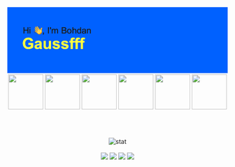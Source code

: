 <img src="https://github.com/gaussfff/gaussfff/blob/master/header.png" alt="Hi there!">

<picture>
    <img align="right" width="30%" src="https://media1.giphy.com/media/v1.Y2lkPTc5MGI3NjExM3ZvaXdzZHFrdndzZmNhZmQxYXoxbGR3OHBub2Z0ZDQ1N2ltaXpzYSZlcD12MV9pbnRlcm5hbF9naWZfYnlfaWQmY3Q9cw/kyKuZzsa6bShl3SaHe/giphy.gif" alt="">
</picture>

<br>

<div align="center">
<img src="https://cdn.jsdelivr.net/gh/devicons/devicon@latest/icons/rust/rust-original.svg" height="80" width="80" alt="" />
<img src="https://cdn.jsdelivr.net/gh/devicons/devicon@latest/icons/java/java-original.svg" width="80" height="80" alt=""/> 
<img src="https://cdn.jsdelivr.net/gh/devicons/devicon@latest/icons/clojure/clojure-original.svg" width="80" height="80"  alt=""/>
<img src="https://upload.wikimedia.org/wikipedia/commons/thumb/4/48/Lisp_logo.svg/1024px-Lisp_logo.svg.png" width="80" height="80" alt=""/>
<img src="https://cdn.jsdelivr.net/gh/devicons/devicon@latest/icons/javascript/javascript-original.svg" height="80" width="80" alt="" />
<img src="https://cdn.jsdelivr.net/gh/devicons/devicon@latest/icons/python/python-original.svg" height="80" width="80" alt="" />
</div>

<br><br>

<div align="center">
    <img src="https://github-readme-stats.vercel.app/api/top-langs/?username=gaussfff&layout=compact&theme=cobalt" alt="stat"/>
</div>

<br>
<div align="center">
    <a href="https://t.me/proxy_gauss"><img src="https://img.shields.io/badge/Telegram-2CA5E0?style=for-the-badge&logo=telegram&logoColor=white"></a>
    <a href="https://www.linkedin.com/in/bohdan-sokolovskyi-400aa31a2/"><img src="https://img.shields.io/badge/linkedin-%230077B5.svg?style=for-the-badge&logo=linkedin&logoColor=white"></a>
    <a href="https://discord.com/users/334108202985848833"><img src="https://img.shields.io/badge/Discord-%235865F2.svg?style=for-the-badge&logo=discord&logoColor=white"></a>
    <a href="https://www.reddit.com/user/bsokolovskyi/"><img src="https://img.shields.io/badge/Reddit-FF4500?style=for-the-badge&logo=reddit&logoColor=white"></a>
</div>
